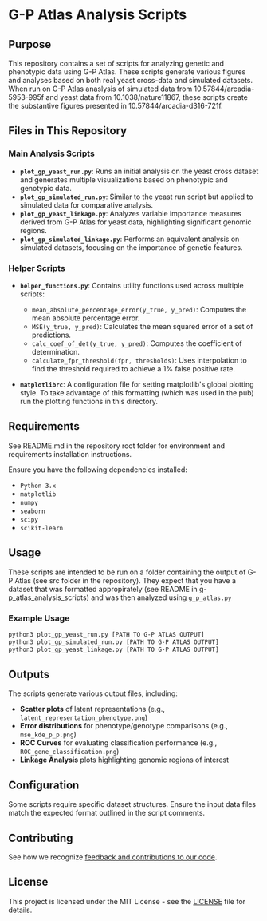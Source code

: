
# G-P Atlas Analysis Scripts

## Purpose

This repository contains a set of scripts for analyzing genetic and phenotypic data using G-P Atlas. These scripts generate various figures and analyses based on both real yeast cross-data and simulated datasets.
When run on G-P Atlas anaslysis of simulated data from 10.57844/arcadia-5953-995f and yeast data from 10.1038/nature11867, these scripts create the substantive figures presented in  10.57844/arcadia-d316-721f.

## Files in This Repository

### Main Analysis Scripts

- **`plot_gp_yeast_run.py`**: Runs an initial analysis on the yeast cross dataset and generates multiple visualizations based on phenotypic and genotypic data.
- **`plot_gp_simulated_run.py`**: Similar to the yeast run script but applied to simulated data for comparative analysis.
- **`plot_gp_yeast_linkage.py`**: Analyzes variable importance measures derived from G-P Atlas for yeast data, highlighting significant genomic regions.
- **`plot_gp_simulated_linkage.py`**: Performs an equivalent analysis on simulated datasets, focusing on the importance of genetic features.

### Helper Scripts

- **`helper_functions.py`**: Contains utility functions used across multiple scripts:
  - `mean_absolute_percentage_error(y_true, y_pred)`: Computes the mean absolute percentage error.
  - `MSE(y_true, y_pred)`: Calculates the mean squared error of a set of predictions.
  - `calc_coef_of_det(y_true, y_pred)`: Computes the coefficient of determination.
  - `calculate_fpr_threshold(fpr, thresholds)`: Uses interpolation to find the threshold required to achieve a 1% false positive rate.

- **`matplotlibrc`**: A configuration file for setting matplotlib's global plotting style. To take advantage of this formatting (which was used in the pub) run the plotting functions in this directory.

## Requirements

See README.md in the repository root folder for environment and requirements installation instructions.

Ensure you have the following dependencies installed:

- `Python 3.x`
- `matplotlib`
- `numpy`
- `seaborn`
- `scipy`
- `scikit-learn`

## Usage

These scripts are intended to be run on a folder containing the output of G-P Atlas (see src folder in the repository).
They expect that you have a dataset that was formatted appropirately (see README in g-p_atlas_analysis_scripts) and
was then analyzed using `g_p_atlas.py`

### Example Usage
```bash
python3 plot_gp_yeast_run.py [PATH TO G-P ATLAS OUTPUT]
python3 plot_gp_simulated_run.py [PATH TO G-P ATLAS OUTPUT]
python3 plot_gp_yeast_linkage.py [PATH TO G-P ATLAS OUTPUT]
```

## Outputs

The scripts generate various output files, including:

- **Scatter plots** of latent representations (e.g., `latent_representation_phenotype.png`)
- **Error distributions** for phenotype/genotype comparisons (e.g., `mse_kde_p_p.png`)
- **ROC Curves** for evaluating classification performance (e.g., `ROC_gene_classification.png`)
- **Linkage Analysis** plots highlighting genomic regions of interest

## Configuration

Some scripts require specific dataset structures. Ensure the input data files match the expected format outlined in the script comments.

## Contributing

See how we recognize [feedback and contributions to our code](https://github.com/Arcadia-Science/arcadia-software-handbook/blob/main/guides-and-standards/guide-credit-for-contributions.md).

## License

This project is licensed under the MIT License - see the [LICENSE](LICENSE) file for details.

